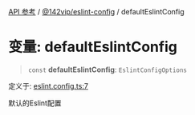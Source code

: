 [API 参考](../../../index.md) / [@142vip/eslint-config](../index.md) / defaultEslintConfig

# 变量: defaultEslintConfig

> `const` **defaultEslintConfig**: `EslintConfigOptions`

定义于: [eslint.config.ts:7](https://github.com/142vip/core-x/blob/724c9f80a9f43d7639fb0f15c0381f9ca258849b/packages/eslint-config/src/eslint.config.ts#L7)

默认的Eslint配置
